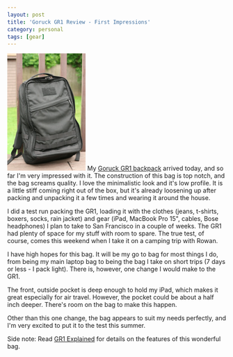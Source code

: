 ```yaml
---
layout: post
title: 'Goruck GR1 Review - First Impressions'
category: personal
tags: [gear]
---
```


<img src="/images/blog/2012-05-30-goruck.jpg" alt="IMG 6146" border="0" width="180" height="270" class="alignleft" />
My <a href="https://www.goruckgear.com/Gear/Details/3">Goruck GR1 backpack</a> arrived today, and so far I'm very impressed with it. The construction of this bag is top notch, and the bag screams quality. I love the minimalistic look and it's low profile. It is a little stiff coming right out of the box, but it's already loosening up after packing and unpacking it a few times and wearing it around the house.

I did a test run packing the GR1, loading it with the clothes (jeans, t-shirts, boxers, socks, rain jacket) and gear (iPad, MacBook Pro 15", cables, Bose headphones) I plan to take to San Francisco in a couple of weeks. The GR1 had plenty of space for my stuff with room to spare. The true test, of course, comes this weekend when I take it on a camping trip with Rowan.

I have high hopes for this bag. It will be my go to bag for most things I do, from being my main laptop bag to being the bag I take on short trips (7 days or less - I pack light). There is, however, one change I would make to the GR1.

The front, outside pocket is deep enough to hold my iPad, which makes it great especially for air travel. However, the pocket could be about a half inch deeper. There's room on the bag to make this happen. 

Other than this one change, the bag appears to suit my needs perfectly, and I'm very excited to put it to the test this summer.

Side note: Read <a href="http://www.gorucknews.com/gear-explained/gr1-explained-by-jason-goruck%E2%80%99s-founder/">GR1 Explained</a> for details on the features of this wonderful bag.
